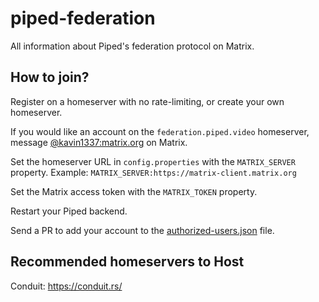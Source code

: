 # piped-federation

All information about Piped's federation protocol on Matrix.

## How to join?

Register on a homeserver with no rate-limiting, or create your own homeserver.

If you would like an account on the `federation.piped.video` homeserver, message [@kavin1337:matrix.org](https://matrix.to/#/@kavin1337:matrix.org) on Matrix.

Set the homeserver URL in `config.properties` with the `MATRIX_SERVER` property.
Example: `MATRIX_SERVER:https://matrix-client.matrix.org`

Set the Matrix access token with the `MATRIX_TOKEN` property.

Restart your Piped backend.

Send a PR to add your account to the [authorized-users.json](/authorized-users.json) file.

## Recommended homeservers to Host

Conduit: https://conduit.rs/
